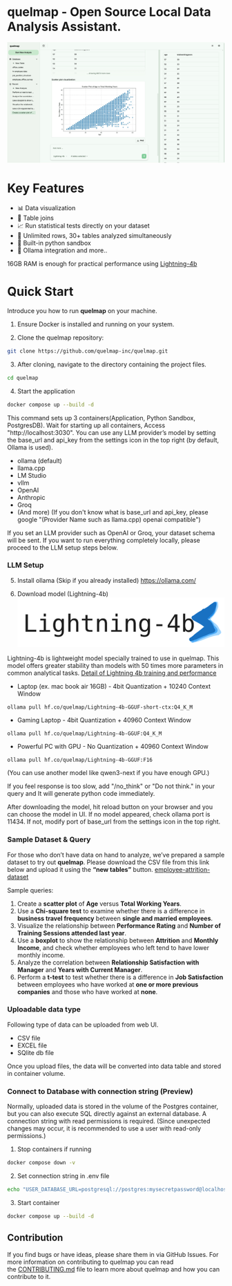 # quelmap - Open Source Local Data Analysis Assistant.

![preview](.assets/preview.gif)

# Key Features

- 📊 Data visualization    
-  🚀 Table joins
-  📈 Run statistical tests directly on your dataset
-  📂 Unlimited rows, 30+ tables analyzed simultaneously
-  🐍 Built-in python sandbox
-  🦙 Ollama integration
and more..

16GB RAM is enough for practical performance using [Lightning-4b](https://quelmap.com/lightning-4b)

# Quick Start

Introduce you how to run **quelmap** on your machine.

1. Ensure Docker is installed and running on your system.

2. Clone the quelmap repository:
```bash
git clone https://github.com/quelmap-inc/quelmap.git
```

3. After cloning, navigate to the directory containing the project files.
```bash
cd quelmap
```

4. Start the application
```bash
docker compose up --build -d
```
This command sets up 3 containers(Application, Python Sandbox, PostgresDB). Wait for starting up all containers, Access "http://localhost:3030".
You can use any LLM provider’s model by setting the base_url and api_key from the settings icon in the top right (by default, Ollama is used).
- ollama (default)
- llama.cpp
- LM Studio
- vllm
- OpenAI
- Anthropic
- Groq
- (And more)
(If you don't know what is base_url and api_key, please google "(Provider Name such as llama.cpp) openai compatible")

If you set an LLM provider such as OpenAI or Groq, your dataset schema will be sent. If you want to run everything completely locally, please proceed to the LLM setup steps below.


### LLM Setup
5. Install ollama (Skip if you already installed)
https://ollama.com/

6. Download model (Lightning-4b)
![lightning-logo](.assets/lightning-logo.svg)

Lightning-4b is lightweight model specially trained to use in quelmap. This model offers greater stability than models with 50 times more parameters in common analytical tasks.
[Detail of Lightning 4b training and performance](https://quelmap.com/lightning-4b)


- Laptop (ex. mac book air 16GB) - 4bit Quantization + 10240 Context Window
```
ollama pull hf.co/quelmap/Lightning-4b-GGUF-short-ctx:Q4_K_M
```
- Gaming Laptop - 4bit Quantization + 40960 Context Window
```
ollama pull hf.co/quelmap/Lightning-4b-GGUF:Q4_K_M
```
- Powerful PC with GPU - No Quantization + 40960 Context Window
```
ollama pull hf.co/quelmap/Lightning-4b-GGUF:F16
```


(You can use another model like qwen3-next if you have enough GPU.)

If you feel response is too slow, add "/no_think" or "Do not think." in your query and It will generate python code immediately. 

After downloading the model, hit reload button on your browser and you can choose the model in UI. If no model appeared, check ollama port is 11434. If not, modify port of base_url from the settings icon in the top right.



### Sample Dataset & Query
For those who don’t have data on hand to analyze, we’ve prepared a sample dataset to try out **quelmap**. Please download the CSV file from this link below and upload it using the **“new tables”** button.
[employee-attrition-dataset](https://quelmap.com/sample_dataset)

Sample queries:
1. Create a **scatter plot** of **Age** versus **Total Working Years**.
2. Use a **Chi-square test** to examine whether there is a difference in **business travel frequency** between **single and married employees**.
3. Visualize the relationship between **Performance Rating** and **Number of Training Sessions attended last year**.
4. Use a **boxplot** to show the relationship between **Attrition** and **Monthly Income**, and check whether employees who left tend to have lower monthly income.
5. Analyze the correlation between **Relationship Satisfaction with Manager** and **Years with Current Manager**.
6. Perform a **t-test** to test whether there is a difference in **Job Satisfaction** between employees who have worked at **one or more previous companies** and those who have worked at **none**.

### Uploadable data type
Following type of data can be uploaded from web UI.
- CSV file
- EXCEL file
- SQlite db file

Once you upload files, the data will be converted into data table and stored in container volume.

### Connect to Database with connection string (Preview)
Normally, uploaded data is stored in the volume of the Postgres container, but you can also execute SQL directly against an external database. A connection string with read permissions is required. (Since unexpected changes may occur, it is recommended to use a user with read-only permissions.)

1. Stop containers if running
```bash
docker compose down -v
```
2. Set connection string in .env file
```bash
echo "USER_DATABASE_URL=postgresql://postgres:mysecretpassword@localhost:5432/mydatabase" >> .env
```
3. Start container
```bash
docker compose up --build -d
```

## Contribution
 If you find bugs or have ideas, please share them in via GitHub Issues. For more information on contributing to quelmap you can read the [CONTRIBUTING.md](CONTRIBUTING.md) file to learn more about quelmap and how you can contribute to it.
